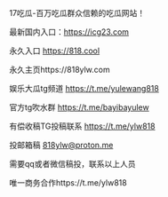 17吃瓜-百万吃瓜群众信赖的吃瓜网站！

最新国内入口：https://icg23.com

永久入口  https://818.cool

永久主页https://818ylw.com

娱乐大瓜tg频道   https://t.me/yulewang818

官方tg吹水群   https://t.me/bayibayulew

有偿收稿TG投稿联系  https://t.me/ylw818

投邮箱稿  818ylw@proton.me

需要qq或者微信稿投，联系以上人员

唯一商务合作https://t.me/ylw818
